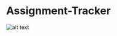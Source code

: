 # Assignment-Tracker
![alt text](https://github.com/[cheung0]/[Assignment-Tracker]/blob/homepage.png?raw=true)

##
